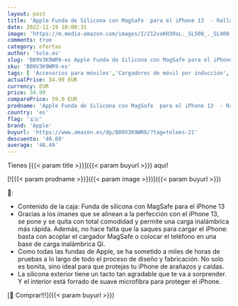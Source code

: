 ```yaml
---
layout: post
title: 'Apple Funda de Silicona con MagSafe  para el iPhone 13  - Ralladura de limón'
date: 2022-11-19 10:00:31
image: 'https://m.media-amazon.com/images/I/212voKH39sL._SL500_._SL400_.jpg'
comments: true
category: ofertas
author: 'tole.es'
slug: 'B09V3K9WR9-es Apple Funda de Silicona con MagSafe para el iPhone 13 -...'
sku: 'B09V3K9WR9-es'
tags: [ 'Accesorios para móviles','Cargadores de móvil por inducción','Cargadores para móviles','Comunicación móvil y accesorios','Electrónica','apple','iphone','🇪🇸', ]
actualPrice: 34.99 EUR
currency: EUR
price: 34.99
comparePrice: 59.0 EUR
prodname: 'Apple Funda de Silicona con MagSafe  para el iPhone 13  - Ralladura de limón'
country: 'es'
flag: '🇪🇸'
brand: 'Apple'
buyurl: 'https://www.amazon.es/dp/B09V3K9WR9/?tag=tolees-21'
descuento: '40.69'
average: '48.49'
---
```


Tienes [{{< param title >}}]({{< param buyurl >}}) aqui!

[![{{< param prodname >}}]({{< param image >}})]({{< param buyurl >}})

🔎:

- Contenido de la caja: Funda de silicona con MagSafe para el iPhone 13
- Gracias a los imanes que se alinean a la perfección con el iPhone 13, se pone y se quita con total comodidad y permite una carga inalámbrica más rápida. Además, no hace falta que la saques para cargar el iPhone: basta con acoplar el cargador MagSafe o colocar el teléfono en una base de carga inalámbrica Qi.
- Como todas las fundas de Apple, se ha sometido a miles de horas de pruebas a lo largo de todo el proceso de diseño y fabricación. No solo es bonita, sino ideal para que protejas tu iPhone de arañazos y caídas.
- La silicona exterior tiene un tacto tan agradable que te va a sorprender. Y el interior está forrado de suave microfibra para proteger el iPhone.

[🛒 Comprar!!!]({{< param buyurl >}})
